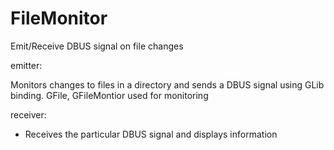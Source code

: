 FileMonitor
===========

Emit/Receive DBUS signal on file changes

emitter:

Monitors changes to files in a directory and sends a DBUS signal using GLib binding. 
GFile, GFileMontior used for monitoring


receiver:

- Receives the particular DBUS signal and displays information
 

